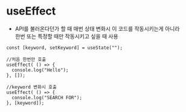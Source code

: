 # useEffect
* API를 불러온다던가 할 때 매번 상태 변화시 이 코드를 작동시키는게 아니라   
한번 또는 특정할 때만 작동시키고 싶을 때 사용

```
const [keyword, setKeyword] = useState("");

//처음 한번만 호출
useEffect( () => {
  console.log("Hello");
}, []);

//keyword 변화시 호출
useEffect( () => {
  console.log("SEARCH FOR");
}, [keyword]);
```
